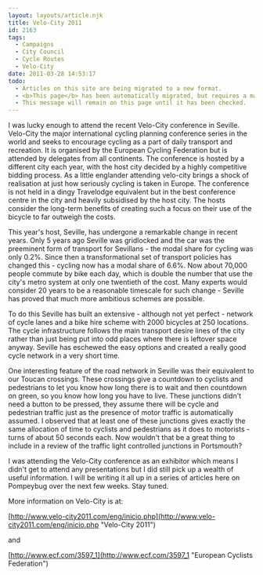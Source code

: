 ```yaml
---
layout: layouts/article.njk
title: Velo-City 2011
id: 2163
tags:
  - Campaigns
  - City Council
  - Cycle Routes
  - Velo-City
date: 2011-03-28 14:53:17
todo:
  - Articles on this site are being migrated to a new format.
  - <b>This page</b> has been automatically migrated, but requires a manual check-&amp;-tune to ensure the format and links all work as expected.
  - This message will remain on this page until it has been checked.
---
```


<div class="alignleft">
<figure id="attachment_2164" width="226" caption="Commuting in Seville"][![Commuting in Seville](http://www.pompeybug.co.uk/wp-content/uploads/2011/03/DSC02271-e1301319997440-226x300.jpg "Commuting in Seville")](http://www.pompeybug.co.uk/wp-content/uploads/2011/03/DSC02271-e1301319997440.jpg)</figure>

<figure id="attachment_2165" width="225" caption="Novel Toucan in Seville"][![Novel Toucan in Seville](http://www.pompeybug.co.uk/wp-content/uploads/2011/03/DSC02130a-225x300.jpg "Novel Toucan in Seville")](http://www.pompeybug.co.uk/wp-content/uploads/2011/03/DSC02130a.jpg)</figure>
</div>
I was lucky enough to attend the recent Velo-City conference in Seville.  Velo-City the major international cycling planning conference series in the world and seeks to encourage cycling as a part of daily transport and recreation.  It is organised by the European Cycling Federation but is attended by delegates from all continents. The conference is hosted by a different city each year, with the host city decided by a highly competitive bidding process.  As a little englander attending velo-city brings a shock of realisation at just how seriously cycling is taken in Europe.  The conference is not held in a dingy Travelodge equivalent but in the best conference centre in the city and heavily subsidised by the host city.  The hosts consider the long-term benefits of creating such a focus on their use of the bicycle to far outweigh the costs.

This year's host, Seville, has undergone a remarkable change in recent years.  Only 5 years ago Seville was gridlocked and the car was the preeminent form of transport for Sevillans - the modal share for cycling was only 0.2%.  Since then a transformational set of transport policies has changed this - cycling now has a modal share of 6.6%.  Now about 70,000 people commute by bike each day, which is double the number that use the city's metro system at only one twentieth of the cost. Many experts would consider 20 years to be a reasonable timescale for such change - Seville has proved that much more ambitious schemes  are possible.

To do this Seville has built an extensive - although not yet perfect - network of cycle lanes and a bike hire scheme with 2000 bicycles at 250 locations.  The cycle infrastructure follows the main transport desire lines of the city rather than just being put into odd places where there is leftover space anyway.  Seville has eschewed the easy options and created a really good cycle network in a very short time.

One interesting feature of the road network in Seville was their equivalent to our Toucan crossings.  These crossings give a countdown to cyclists and pedestrians to let you know how long there is to wait and then countdown on green, so you know how long you have to live.  These junctions didn't need a button to be pressed, they assume there will be cycle and pedestrian traffic just as the presence of motor traffic is automatically assumed.  I observed that at least one of these junctions gives exactly the same allocation of time to cyclists and pedestrians as it does to motorists - turns of about 50 seconds each.  Now wouldn't that be a great thing to include in a review of the traffic light controlled junctions in Portsmouth?

I was attending the Velo-City conference as an exhibitor which means I didn't get to attend any presentations but I did still pick up a wealth of useful information.  I will be writing it all up in a series of articles here on Pompeybug over the next few weeks.  Stay tuned.

More information on Velo-City is at:

[http://www.velo-city2011.com/eng/inicio.php](http://www.velo-city2011.com/eng/inicio.php "Velo-City 2011")

and

[http://www.ecf.com/3597_1](http://www.ecf.com/3597_1 "European Cyclists Federation")